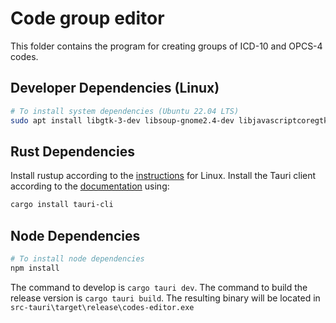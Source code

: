 # Code group editor

This folder contains the program for creating groups of ICD-10 and OPCS-4 codes.

## Developer Dependencies (Linux)

```bash
# To install system dependencies (Ubuntu 22.04 LTS)
sudo apt install libgtk-3-dev libsoup-gnome2.4-dev libjavascriptcoregtk-4.0-dev libwebkit2gtk-4.0-dev
```

## Rust Dependencies

Install rustup according to the [instructions](https://www.rust-lang.org/tools/install) for Linux. Install the Tauri client according to the [documentation](https://tauri.app/v1/guides/getting-started/setup/next-js) using:

```bash
cargo install tauri-cli
```

## Node Dependencies

```bash
# To install node dependencies
npm install
 ```

The command to develop is `cargo tauri dev`. The command to build the release version is `cargo tauri build`. The resulting binary will be located in `src-tauri\target\release\codes-editor.exe`
